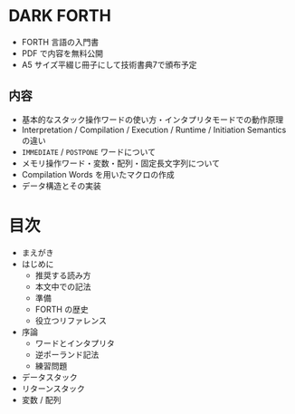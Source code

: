 # DARK FORTH

- FORTH 言語の入門書
- PDF で内容を無料公開
- A5 サイズ平綴じ冊子にして技術書典7で頒布予定

## 内容

- 基本的なスタック操作ワードの使い方・インタプリタモードでの動作原理
- Interpretation / Compilation / Execution / Runtime / Initiation Semantics の違い
- ``IMMEDIATE`` / ``POSTPONE`` ワードについて
- メモリ操作ワード・変数・配列・固定長文字列について
- Compilation Words を用いたマクロの作成
- データ構造とその実装

# 目次

- まえがき
- はじめに
  - 推奨する読み方
  - 本文中での記法
  - 準備
  - FORTH の歴史
  - 役立つリファレンス
- 序論
  - ワードとインタプリタ
  - 逆ポーランド記法
  - 練習問題
- データスタック
- リターンスタック
- 変数 / 配列
